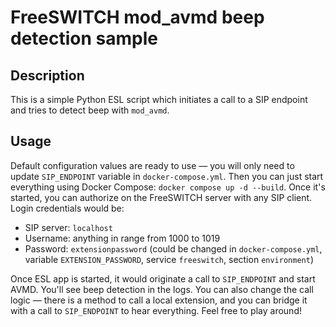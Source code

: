 # FreeSWITCH mod_avmd beep detection sample

## Description

This is a simple Python ESL script which initiates a call to a SIP endpoint and tries to detect beep with `mod_avmd`.

## Usage

Default configuration values are ready to use — you will only need to update `SIP_ENDPOINT` variable in `docker-compose.yml`. Then  you can just start everything using Docker Compose: `docker compose up -d --build`. Once it's started, you can authorize on the FreeSWITCH server with any SIP client. Login credentials would be:

- SIP server: `localhost`
- Username: anything in range from 1000 to 1019
- Password: `extensionpassword` (could be changed in `docker-compose.yml`, variable `EXTENSION_PASSWORD`, service `freeswitch`, section `environment`)

Once ESL app is started, it would originate a call to `SIP_ENDPOINT` and start AVMD. You'll see beep detection in the logs.
You can also change the call logic — there is a method to call a local extension, and you can bridge it with a call to `SIP_ENDPOINT` to hear everything. Feel free to play around!

